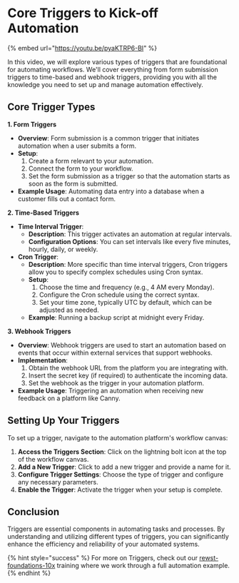 # Core Triggers to Kick-off Automation

{% embed url="https://youtu.be/pyaKTRP6-BI" %}

In this video, we will explore various types of triggers that are foundational for automating workflows. We'll cover everything from form submission triggers to time-based and webhook triggers, providing you with all the knowledge you need to set up and manage automation effectively.

## Core Trigger Types

**1. Form  Triggers**

* **Overview**: Form submission is a common trigger that initiates automation when a user submits a form.
* **Setup**:
  1. Create a form relevant to your automation.
  2. Connect the form to your workflow.
  3. Set the form submission as a trigger so that the automation starts as soon as the form is submitted.
* **Example Usage**: Automating data entry into a database when a customer fills out a contact form.

**2. Time-Based Triggers**

* **Time Interval Trigger**:
  * **Description**: This trigger activates an automation at regular intervals.
  * **Configuration Options**: You can set intervals like every five minutes, hourly, daily, or weekly.
* **Cron Trigger**:
  * **Description**: More specific than time interval triggers, Cron triggers allow you to specify complex schedules using Cron syntax.
  * **Setup**:
    1. Choose the time and frequency (e.g., 4 AM every Monday).
    2. Configure the Cron schedule using the correct syntax.
    3. Set your time zone, typically UTC by default, which can be adjusted as needed.
  * **Example**: Running a backup script at midnight every Friday.

**3. Webhook Triggers**

* **Overview**: Webhook triggers are used to start an automation based on events that occur within external services that support webhooks.
* **Implementation**:
  1. Obtain the webhook URL from the platform you are integrating with.
  2. Insert the secret key (if required) to authenticate the incoming data.
  3. Set the webhook as the trigger in your automation platform.
* **Example Usage**: Triggering an automation when receiving new feedback on a platform like Canny.

## Setting Up Your Triggers

To set up a trigger, navigate to the automation platform's workflow canvas:

1. **Access the Triggers Section**: Click on the lightning bolt icon at the top of the workflow canvas.
2. **Add a New Trigger**: Click to add a new trigger and provide a name for it.
3. **Configure Trigger Settings**: Choose the type of trigger and configure any necessary parameters.
4. **Enable the Trigger**: Activate the trigger when your setup is complete.

## Conclusion

Triggers are essential components in automating tasks and processes. By understanding and utilizing different types of triggers, you can significantly enhance the efficiency and reliability of your automated systems.&#x20;

{% hint style="success" %}
For more on Triggers, check out our [rewst-foundations-10x](../rewst-foundations-10x/ "mention") training where we work through a full automation example.
{% endhint %}
